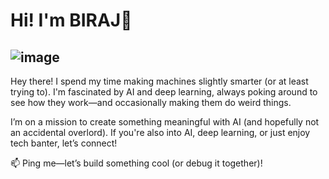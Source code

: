 # Hi! I'm BIRAJ👋
![image](https://github.com/user-attachments/assets/79e6c86b-3aa2-45fe-a253-e1fc45f290b7)
---
Hey there! I spend my time making machines slightly smarter (or at least trying to). I'm fascinated by AI and deep learning, always poking around to see how they work—and occasionally making them do weird things.

I’m on a mission to create something meaningful with AI (and hopefully not an accidental overlord). If you're also into AI, deep learning, or just enjoy tech banter, let’s connect!

📫 Ping me—let’s build something cool (or debug it together)!
